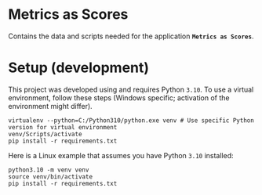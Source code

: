 Metrics as Scores
=================

Contains the data and scripts needed for the application __`Metrics as Scores`__.


# Setup (development)

This project was developed using and requires Python `3.10`.
To use a virtual environment, follow these steps (Windows specific; activation of the environment might differ).

```shell
virtualenv --python=C:/Python310/python.exe venv # Use specific Python version for virtual environment
venv/Scripts/activate
pip install -r requirements.txt
```

Here is a Linux example that assumes you have Python `3.10` installed:

```shell
python3.10 -m venv venv
source venv/bin/activate
pip install -r requirements.txt
```

